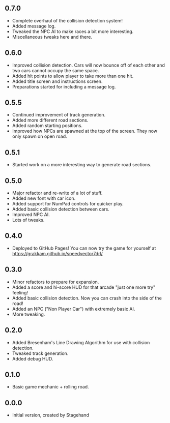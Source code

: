 ## 0.7.0

- Complete overhaul of the collision detection system!
- Added message log.
- Tweaked the NPC AI to make races a bit more interesting.
- Miscellaneous tweaks here and there.

## 0.6.0

- Improved collision detection. Cars will now bounce off of each other and two cars cannot occupy the same space.
- Added hit points to allow player to take more than one hit.
- Added title screen and instructions screen.
- Preparations started for including a message log.

## 0.5.5

- Continued improvement of track generation.
- Added more different road sections.
- Added random starting positions.
- Improved how NPCs are spawned at the top of the screen. They now only spawn on open road.

## 0.5.1

- Started work on a more interesting way to generate road sections.

## 0.5.0

- Major refactor and re-write of a lot of stuff.
- Added new font with car icon.
- Added support for NumPad controls for quicker play.
- Added basic collision detection between cars.
- Improved NPC AI.
- Lots of tweaks.

## 0.4.0

- Deployed to GitHub Pages! You can now try the game for yourself at https://grakkam.github.io/speedvector7drl/

## 0.3.0

- Minor refactors to prepare for expansion.
- Added a score and hi-score HUD for that arcade "just one more try" feeling!
- Added basic collision detection. Now you can crash into the side of the road!
- Added an NPC ("Non Player Car") with extremely basic AI.
- More tweaking.

## 0.2.0

- Added Bresenham's Line Drawing Algorithm for use with collision detection.
- Tweaked track generation.
- Added debug HUD.

## 0.1.0

- Basic game mechanic + rolling road.

## 0.0.0

- Initial version, created by Stagehand
